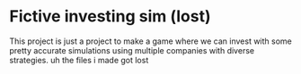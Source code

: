 # Fictive investing sim (lost)
This project is just a project to make a game where we can invest with some pretty accurate simulations
using multiple companies with diverse strategies.
uh the files i made got lost 
